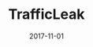 ---
layout: project
type: project
image: images/trafficleak3.jpg
title: TrafficLeak
projecturl: https://github.com/kejriwalrahul/TrafficLeak
# All dates must be YYYY-MM-DD format!
date: 2017-11-01
labels:
  - Python
  - sklearn
  - Machine Learning
  - Security
summary: 
  Side Channel Attack on Encryted Web Traffic
---